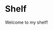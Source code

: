 # Shelf

Welcome to my shelf!


<!-- This page contains all the papers, articles and books which I'm currently reading or have read and found interesting. -->